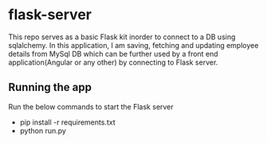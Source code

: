 # flask-server
This repo serves as a basic Flask kit inorder to connect to a DB using sqlalchemy. In this application, I am saving, fetching and updating employee details from MySql DB which can be further used by a front end application(Angular or any other) by connecting to Flask server.

## Running the app
Run the below commands to start the Flask server

* pip install -r requirements.txt
* python run.py
